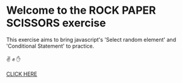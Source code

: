 

# Welcome to the ROCK PAPER SCISSORS exercise

 This exercise aims to bring javascript's 'Select random element' and 'Conditional Statement' to practice. 
 <br><br>:v: :fist: :hand:
 <br><br>
 [CLICK HERE](https://chevtong.github.io/rock-paper-scissors/)